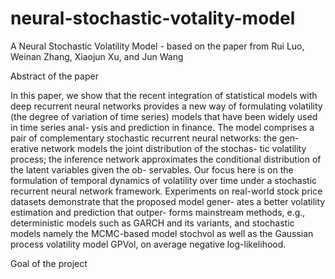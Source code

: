 # neural-stochastic-votality-model

A Neural Stochastic Volatility Model - based on the paper from Rui Luo, Weinan Zhang, Xiaojun Xu, and Jun Wang

Abstract of the paper

In this paper, we show that the recent integration of statistical models with deep recurrent neural networks provides a new way of formulating volatility (the degree of variation of time series) models that have been widely used in time series anal- ysis and prediction in finance. The model comprises a pair of complementary stochastic recurrent neural networks: the gen- erative network models the joint distribution of the stochas- tic volatility process; the inference network approximates the conditional distribution of the latent variables given the ob- servables. Our focus here is on the formulation of temporal dynamics of volatility over time under a stochastic recurrent neural network framework. Experiments on real-world stock price datasets demonstrate that the proposed model gener- ates a better volatility estimation and prediction that outper- forms mainstream methods, e.g., deterministic models such as GARCH and its variants, and stochastic models namely the MCMC-based model stochvol as well as the Gaussian process volatility model GPVol, on average negative log-likelihood.

Goal of the project